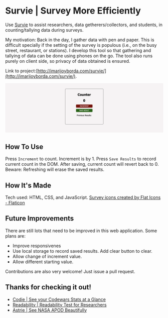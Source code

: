 # Survie | Survey More Efficiently

Use [Survie](http://imarijoyborda.com/survie/) to assist researchers, data getherers/collectors, and students, in counting/tallying data during surveys.  

My motivation: Back in the day, I gather data with pen and paper. This is difficult specially if the setting of the survey is populous (i.e., on the busy street, restaurant, or stations). I develop this tool so that gathering and tallying of data can be done using phones on the go. The tool also runs purely on client side, so privacy of data obtained is ensured.  

Link to project:[http://imarijoyborda.com/survie/](http://imarijoyborda.com/survie/). 

![Screenshot of Site - 1](assets/readme/readme-1.png)

## How To Use
Press `Increment` to count. Increment is by 1. Press `Save Results` to record current count in the DOM. After saving, current count will revert back to 0. Beware: Refreshing will erase the saved results.

## How It's Made
Tech used: HTML, CSS, and JavaScript. <a href="https://www.flaticon.com/free-icons/survey" title="survey icons">Survey icons created by Flat Icons - Flaticon</a>

## Future Improvements
There are still lots that need to be improved in this web application. Some plans are:
* Improve responsivenes
* Use local storage to record saved results. Add clear button to clear.
* Allow change of increment value. 
* Allow different starting value.

Contributions are also very welcome! Just issue a pull request.

## Thanks for checking it out!

* [Codie | See your Codewars Stats at a Glance](https://github.com/ijborda/codie)
* [Readability | Readability Test for Researchers](https://github.com/ijborda/readability)
* [Astrie | See NASA APOD Beautifully](https://github.com/ijborda/astrie)